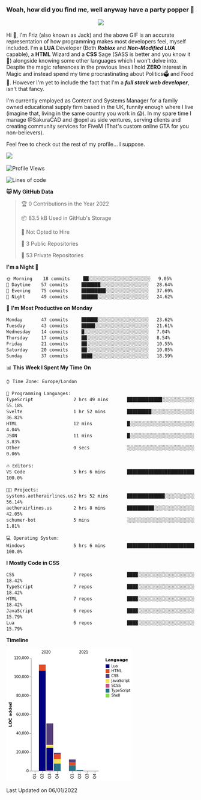 ### Woah, how did you find me, well anyway have a party popper 🎉

<p align="center">
  <img  src="https://66.media.tumblr.com/d2766024a15e8c140bf20f314664eed2/d1615166bf58615c-d8/s400x600/aabc473a64edc43599d5345fd1e9e792d66ecc48.gifv">
</p>

Hi :wave:, I'm Friz (also known as Jack) and the above GIF is an accurate representation of how programming makes most developers feel, myself included. I'm a **LUA** Developer (Both ***Roblox*** and ***Non-Modified LUA*** capable), a **HTML** Wizard and a **CSS** Sage (SASS is better and you know it :pray:) alongside knowing some other languages which I won't delve into. Despite the magic references in the previous lines I hold **ZERO** interest in Magic and instead spend my time procrastinating about Politics🗳️ and Food🍔. However I'm yet to include the fact that I'm a ***full stack web developer***, isn't that fancy.

I'm currently employed as Content and Systems Manager for a family owned educational supply firm based in the UK, funnily enough where I live (imagine that, living in the same country you work in 😱). In my spare time I manage @SakuraCAD and @opxl as side ventures, serving clients and creating community services for FiveM (That's custom online GTA for you non-believers).

Feel free to check out the rest of my profile... I suppose.

<a href="https://github.com/anuraghazra/github-readme-stats">
  <img  src="https://github-readme-stats.vercel.app/api?username=JackOPXL&count_private=true&show_icons=true&theme=tokyonight" />
</a>



<!--START_SECTION:waka-->
![Profile Views](http://img.shields.io/badge/Profile%20Views-0-blue)

![Lines of code](https://img.shields.io/badge/From%20Hello%20World%20I%27ve%20Written-197%20Thousand%20lines%20of%20code-blue)

**🐱 My GitHub Data** 

> 🏆 0 Contributions in the Year 2022
 > 
> 📦 83.5 kB Used in GitHub's Storage 
 > 
> 🚫 Not Opted to Hire
 > 
> 📜 3 Public Repositories 
 > 
> 🔑 53 Private Repositories  
 > 
**I'm a Night 🦉** 

```text
🌞 Morning    18 commits     ██░░░░░░░░░░░░░░░░░░░░░░░   9.05% 
🌆 Daytime    57 commits     ███████░░░░░░░░░░░░░░░░░░   28.64% 
🌃 Evening    75 commits     █████████░░░░░░░░░░░░░░░░   37.69% 
🌙 Night      49 commits     ██████░░░░░░░░░░░░░░░░░░░   24.62%

```
📅 **I'm Most Productive on Monday** 

```text
Monday       47 commits     ██████░░░░░░░░░░░░░░░░░░░   23.62% 
Tuesday      43 commits     █████░░░░░░░░░░░░░░░░░░░░   21.61% 
Wednesday    14 commits     █░░░░░░░░░░░░░░░░░░░░░░░░   7.04% 
Thursday     17 commits     ██░░░░░░░░░░░░░░░░░░░░░░░   8.54% 
Friday       21 commits     ██░░░░░░░░░░░░░░░░░░░░░░░   10.55% 
Saturday     20 commits     ██░░░░░░░░░░░░░░░░░░░░░░░   10.05% 
Sunday       37 commits     ████░░░░░░░░░░░░░░░░░░░░░   18.59%

```


📊 **This Week I Spent My Time On** 

```text
⌚︎ Time Zone: Europe/London

💬 Programming Languages: 
TypeScript               2 hrs 49 mins       █████████████░░░░░░░░░░░░   55.18% 
Svelte                   1 hr 52 mins        █████████░░░░░░░░░░░░░░░░   36.82% 
HTML                     12 mins             █░░░░░░░░░░░░░░░░░░░░░░░░   4.04% 
JSON                     11 mins             █░░░░░░░░░░░░░░░░░░░░░░░░   3.83% 
Other                    0 secs              ░░░░░░░░░░░░░░░░░░░░░░░░░   0.06%

🔥 Editors: 
VS Code                  5 hrs 6 mins        █████████████████████████   100.0%

🐱‍💻 Projects: 
systems.aetherairlines.us2 hrs 52 mins       ██████████████░░░░░░░░░░░   56.14% 
aetherairlines.us        2 hrs 8 mins        ██████████░░░░░░░░░░░░░░░   42.05% 
schumer-bot              5 mins              ░░░░░░░░░░░░░░░░░░░░░░░░░   1.81%

💻 Operating System: 
Windows                  5 hrs 6 mins        █████████████████████████   100.0%

```

**I Mostly Code in CSS** 

```text
CSS                      7 repos             ████░░░░░░░░░░░░░░░░░░░░░   18.42% 
TypeScript               7 repos             ████░░░░░░░░░░░░░░░░░░░░░   18.42% 
HTML                     7 repos             ████░░░░░░░░░░░░░░░░░░░░░   18.42% 
JavaScript               6 repos             ████░░░░░░░░░░░░░░░░░░░░░   15.79% 
Lua                      6 repos             ████░░░░░░░░░░░░░░░░░░░░░   15.79%

```


**Timeline**

![Chart not found](https://raw.githubusercontent.com/JackOPXL/JackOPXL/master/charts/bar_graph.png) 


 Last Updated on 06/01/2022
<!--END_SECTION:waka-->

